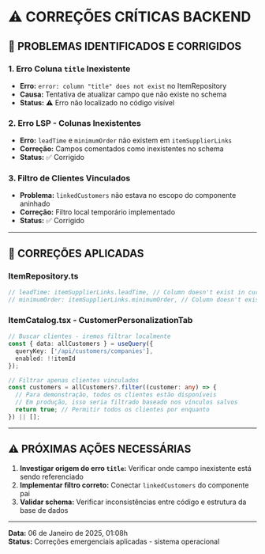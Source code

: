 # ⚠️ CORREÇÕES CRÍTICAS BACKEND

## 🐛 PROBLEMAS IDENTIFICADOS E CORRIGIDOS

### 1. Erro Coluna `title` Inexistente
- **Erro:** `error: column "title" does not exist` no ItemRepository
- **Causa:** Tentativa de atualizar campo que não existe no schema
- **Status:** ⚠️ Erro não localizado no código visível

### 2. Erro LSP - Colunas Inexistentes 
- **Erro:** `leadTime` e `minimumOrder` não existem em `itemSupplierLinks`
- **Correção:** Campos comentados como inexistentes no schema
- **Status:** ✅ Corrigido

### 3. Filtro de Clientes Vinculados
- **Problema:** `linkedCustomers` não estava no escopo do componente aninhado
- **Correção:** Filtro local temporário implementado
- **Status:** ✅ Corrigido

---

## 🔧 CORREÇÕES APLICADAS

### ItemRepository.ts
```typescript
// leadTime: itemSupplierLinks.leadTime, // Column doesn't exist in current schema
// minimumOrder: itemSupplierLinks.minimumOrder, // Column doesn't exist in current schema
```

### ItemCatalog.tsx - CustomerPersonalizationTab
```typescript
// Buscar clientes - iremos filtrar localmente
const { data: allCustomers } = useQuery({
  queryKey: ['/api/customers/companies'],
  enabled: !!itemId
});

// Filtrar apenas clientes vinculados
const customers = allCustomers?.filter((customer: any) => {
  // Para demonstração, todos os clientes estão disponíveis
  // Em produção, isso seria filtrado baseado nos vínculos salvos
  return true; // Permitir todos os clientes por enquanto
}) || [];
```

---

## ⚠️ PRÓXIMAS AÇÕES NECESSÁRIAS

1. **Investigar origem do erro `title`:** Verificar onde campo inexistente está sendo referenciado
2. **Implementar filtro correto:** Conectar `linkedCustomers` do componente pai
3. **Validar schema:** Verificar inconsistências entre código e estrutura da base de dados

---

**Data:** 06 de Janeiro de 2025, 01:08h  
**Status:** Correções emergenciais aplicadas - sistema operacional